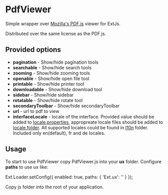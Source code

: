 # PdfViewer
Simple wrapper over [Mozilla's PDF.js](https://github.com/mozilla/pdf.js/) viewer for ExtJs.

Distributed over the same license as the PDF.js.

Provided options
----------------
- **pagination** - Show/hide pagination tools
- **searchable** - Show/hide search tools
- **zooming** - Show/hide zooming tools
- **openable** - Show/hide open file tool
- **printable** - Show/hide printer tool
- **downloadable** - Show/hide download tool
- **sidebar** - Show/hide sidebar
- **rotatable** - Show/hide rotate tool
- **secondaryToolbar** - Show/hide secondaryToolbar
- **url** - url to pdf to view
- **interfaceLocale** - locale of the interface. Provided value should be added to [locale.properties](https://github.com/yorl1n/PdfView/blob/master/js/pdfjs/locale/locale.properties), appropreate locale files should be added to [locale folder](https://github.com/yorl1n/PdfView/tree/master/js/pdfjs/locale). All supported locales could be found in [l10n](https://github.com/mozilla/pdf.js/tree/master/l10n) folder. Included only en(default), fr and de locales.

Usage
------
To start to use PdfViewer copy PdfViewer.js into your **ux** folder. Configure **paths** to use ux like:

  Ext.Loader.setConfig({
    enabled: true,
    paths: {
        'Ext.ux': '<Path to ux folder>'
    }
  });

Copy js folder into the root of your application.
